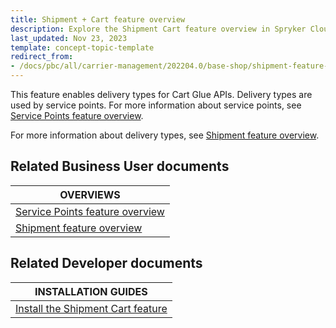 ```yaml
---
title: Shipment + Cart feature overview
description: Explore the Shipment Cart feature overview in Spryker Cloud Commerce OS to optimize shipping and cart management.
last_updated: Nov 23, 2023
template: concept-topic-template
redirect_from:
- /docs/pbc/all/carrier-management/202204.0/base-shop/shipment-feature-overview.html
---
```


This feature enables delivery types for Cart Glue APIs. Delivery types are used by service points. For more information about service points, see [Service Points feature overview](/docs/pbc/all/service-point-management/latest/unified-commerce/service-points-feature-overview.html).

For more information about delivery types, see [Shipment feature overview](/docs/pbc/all/carrier-management/latest/base-shop/shipment-feature-overview.html).


## Related Business User documents

| OVERVIEWS |
| - |
| [Service Points feature overview](/docs/pbc/all/service-point-management/latest/unified-commerce/service-points-feature-overview.html) |
| [Shipment feature overview](/docs/pbc/all/carrier-management/latest/base-shop/shipment-feature-overview.html) |

## Related Developer documents

| INSTALLATION GUIDES |
| - |
| [Install the Shipment Cart feature](/docs/pbc/all/carrier-management/latest/base-shop/install-and-upgrade/install-features/install-the-shipment-cart-feature.html) |
